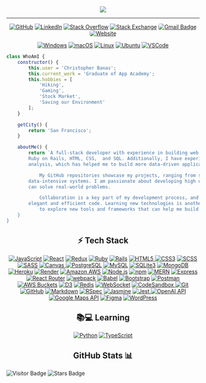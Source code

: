 <div align="center">
	<img src="https://readme-typing-svg.herokuapp.com?font=Helvetica&size=40&pause=9000&color=white&center=true&vCenter=true&width=435&lines=%F0%9F%91%8BHey+there+I'm+Chris!">
</div>

<hr>

<p align="center">
    <a href="https://github.com/chrisbanas" target="_blank"><img alt="GitHub" src="https://img.shields.io/badge/-@chrisbanas-181717?style=flat-square&logo=GitHub&logoColor=white"></a>
    <a href="https://www.linkedin.com/in/christopher-banas" target="_blank"><img alt="LinkedIn" src="https://img.shields.io/badge/-christopherbanas-0077B5?style=flat-square&logo=Linkedin&logoColor=white"></a>
    <a href="https://stackoverflow.com/users/21989461/chrisbanas" target="_blank"><img alt="Stack Overflow" src="https://img.shields.io/badge/-chrisbanas-FE7A16?style=flat-square&logo=Stack-Overflow&logoColor=white"></a>
    <a href="https://stackexchange.com/users/1372278/chrisbanas" target="_blank"><img alt="Stack Exchange" src="https://img.shields.io/badge/-chrisbanas-1E5297?style=flat-square&logo=Stack-Exchange&logoColor=white"></a>
    <a href="mailto:banaschg@gmail.com"><img alt="Gmail Badge" src="https://img.shields.io/badge/-banaschg@gmail.com-c14438?style=flat-square&logo=Gmail&logoColor=white" style="border-radius: 5px;"></a>
    <a href="https://www.christopherbanas.com" target="_blank"><img alt="Website" src="https://img.shields.io/badge/Website-christopherbanas.com-informational?style=flat-square&color=black&logo=vercel&logoColor=white" style="border-radius: 5px;"></a>
</p>

<p align="center">
    <a href="https://www.microsoft.com/windows" target="_blank"><img alt="Windows" src="https://img.shields.io/badge/OS-Windows-0078D6?style=flat-square&logo=windows&logoColor=white"></a>
    <a href="https://en.wikipedia.org/wiki/MacOS" target="_blank"><img alt="macOS" src="https://img.shields.io/badge/OS-macOS-informational?style=flat-square&logo=apple&logoColor=white"></a>
    <a href="https://en.wikipedia.org/wiki/Linux" target="_blank"><img alt="Linux" src="https://img.shields.io/badge/OS-Linux-informational?style=flat-square&logo=linux&logoColor=white"></a>
    <a href="https://ubuntu.com" target="_blank"><img alt="Ubuntu" src="https://img.shields.io/badge/OS-Ubuntu-E95420?style=flat-square&logo=ubuntu&logoColor=white"></a>
    <a href="https://code.visualstudio.com/" target="_blank"><img alt="VSCode" src="https://img.shields.io/badge/Editor-VSCode-blue?style=flat-square&logo=visual-studio-code&logoColor=white"></a>
<p>

```js
class WhoAmI {
    constructor() {
        this.user = 'Christopher Banas';
        this.current_work = 'Graduate of App Academy';
        this.hobbies = [
            'Hiking',
            'Gaming',
            'Stock Market',
            'Saving our Environment'
        ];
    }

    getCity() {
        return 'San Francisco';
    }

    aboutMe() {
        return `A full-stack developer with experience in building web applications using React, Redux, JavaScript, 
	    Ruby on Rails, HTML, CSS,  and SQL. Additionally, I have experience with the stock market and financial 
	    analysis, which has helped me to build more data-driven applications.

            My GitHub repositories showcase my projects, ranging from simple web applications to complex, 
	    data-intensive systems. I am passionate about developing high quality, scalable software that 
	    can solve real-world problems.

            Collaboration is a key part of my development process, and I enjoy working with other developers to create 
	    elegant and efficient code. Learning new technologies is another passion of mine, and I am always eager 
            to explore new tools and frameworks that can help me build better applications.;
    }
}
```

<h2 align="center">⚡ Tech Stack</h2>

<p align="center">
  <a href="https://developer.mozilla.org/en-US/docs/Web/JavaScript" target="_blank"><img alt="JavaScript" src="https://img.shields.io/badge/-JavaScript-black?style=flat-square&logo=javascript&logoColor=yellow"></a>
  <a href="https://reactjs.org" target="_blank"><img alt="React" src="https://img.shields.io/badge/-React-black?style=flat-square&logo=react&logoColor=blue"></a>
  <a href="https://redux.js.org" target="_blank"><img alt="Redux" src="https://img.shields.io/badge/Redux-764ABC?style=flat-square&logo=redux&logoColor=white"></a>
  <a href="https://www.ruby-lang.org" target="_blank"><img alt="Ruby" src="https://img.shields.io/badge/Ruby-CC342D?style=flat-square&logo=ruby&logoColor=white"></a>
  <a href="https://rubyonrails.org" target="_blank"><img alt="Rails" src="https://img.shields.io/badge/Rails-CC0000?style=flat-square&logo=ruby-on-rails&logoColor=white"></a>
  <a href="https://developer.mozilla.org/en-US/docs/Web/HTML" target="_blank"><img alt="HTML5" src="https://img.shields.io/badge/-HTML5-E34F26?style=flat-square&logo=html5&logoColor=white">   </a>
  <a href="https://developer.mozilla.org/en-US/docs/Web/CSS" target="_blank"><img alt="CSS3" src="https://img.shields.io/badge/-CSS3-1572B6?style=flat-square&logo=css3&logoColor=white"></a>
  <a href="https://sass-lang.com" target="_blank"><img alt="SCSS" src="https://img.shields.io/badge/-SCSS-CC6699?style=flat-square&logo=sass&logoColor=white"></a>
  <a href="https://sass-lang.com" target="_blank"><img alt="SASS" src="https://img.shields.io/badge/-SASS-CC6699?style=flat-square&logo=sass&logoColor=white"></a>
  <a href="https://www.w3schools.com/html/html5_canvas.asp" target="_blank"><img alt="Canvas" src="https://img.shields.io/badge/-Canvas-FFD700?style=flat-square&logo=html5&logoColor=black">   </a>
  <a href="https://www.postgresql.org" target="_blank"><img alt="PostgreSQL" src="https://img.shields.io/badge/-PostgreSQL-336791?style=flat-square&logo=postgresql&logoColor=white"></a>
  <a href="https://www.mysql.com" target="_blank"><img alt="MySQL" src="https://img.shields.io/badge/-MySQL-black?style=flat-square&logo=mysql&logoColor=blue"></a>
  <a href="https://www.sqlite.org" target="_blank"><img alt="SQLite3" src="https://img.shields.io/badge/-SQLite3-003B57?style=flat-square&logo=sqlite&logoColor=lightblue"></a>
  <a href="https://www.mongodb.com" target="_blank"><img alt="MongoDB" src="https://img.shields.io/badge/-MongoDB-black?style=flat-square&logo=mongodb&logoColor=green"></a>
  <a href="https://www.heroku.com" target="_blank"><img alt="Heroku" src="https://img.shields.io/badge/-Heroku-430098?style=flat-square&logo=heroku&logoColor=white"></a>
  <a href="https://render.com" target="_blank"><img alt="Render" src="https://img.shields.io/badge/Render-222222?style=flat-square&logo=Render&logoColor=white"></a>
  <a href="https://aws.amazon.com" target="_blank"><img alt="Amazon AWS" src="https://img.shields.io/badge/Amazon%20AWS-232F3E?style=flat-square&logo=amazon-aws&logoColor=yellow"></a>
  <a href="https://nodejs.org" target="_blank"><img alt="Node.js" src="https://img.shields.io/badge/-Node.js-black?style=flat-square&logo=node.js&logoColor=darkgreen"></a>
  <a href="https://www.npmjs.com" target="_blank"><img alt="npm" src="https://img.shields.io/badge/-npm-CB3837?style=flat-square&logo=npm&logoColor=white"></a>
  <a href="https://www.mongodb.com" target="_blank"><img alt="MERN" src="https://img.shields.io/badge/-MERN-61DAFB?style=flat-square&logo=mongodb&logoColor=darkgreen"></a>
  <a href="https://expressjs.com" target="_blank"><img alt="Express" src="https://img.shields.io/badge/Express-000000?style=flat-square&logo=express&logoColor=white"></a>
  <a href="https://reactrouter.com" target="_blank"><img alt="React Router" src="https://img.shields.io/badge/React%20Router-CA4245?style=flat-square&logo=React%20Router&logoColor=white"></a>
  <a href="https://webpack.js.org" target="_blank"><img alt="webpack" src="https://img.shields.io/badge/-webpack-8DD6F9?style=flat-square&logo=webpack&logoColor=white"></a>
  <a href="https://babeljs.io" target="_blank"><img alt="Babel" src="https://img.shields.io/badge/-Babel-F9DC3E?style=flat-square&logo=babel&logoColor=black"></a>
  <a href="https://getbootstrap.com" target="_blank"><img alt="Bootstrap" src="https://img.shields.io/badge/-Bootstrap-563D7C?style=flat-square&logo=bootstrap&logoColor=white"></a>
  <a href="https://www.postman.com" target="_blank"><img alt="Postman" src="https://img.shields.io/badge/Postman-FF6C37?style=flat-square&logo=postman&logoColor=white"></a>
  <a href="https://aws.amazon.com/s3" target="_blank"><img alt="AWS Buckets" src="https://img.shields.io/badge/-AWS%20Buckets-232F3E?style=flat-square&logo=amazon-s3&logoColor=yellow"></a>
  <a href="https://d3js.org" target="_blank"><img alt="D3" src="https://img.shields.io/badge/-D3-F9A03C?style=flat-square&logo=d3.js&logoColor=white"></a>
  <a href="https://redis.io" target="_blank"><img alt="Redis" src="https://img.shields.io/badge/-Redis-black?style=flat-square&logo=redis&logoColor=red"></a>
  <a href="https://developer.mozilla.org/en-US/docs/Web/API/WebSockets_API" target="_blank"><img alt="WebSocket" src="https://img.shields.io/badge/-WebSocket-000000?style=flat-square&logo=websocket&logoColor=white"></a>
  <a href="https://codesandbox.io" target="_blank"><img alt="CodeSandbox" src="https://img.shields.io/badge/CodeSandbox-000000?style=flat-square&logo=CodeSandbox&logoColor=white">
  <a href="https://git-scm.com" target="_blank"><img alt="Git" src="https://img.shields.io/badge/-Git-black?style=flat-square&logo=git&logoColor=orange"></a>
  <a href="https://github.com" target="_blank"><img alt="GitHub" src="https://img.shields.io/badge/-GitHub-181717?style=flat-square&logo=github&logoColor=white"></a>
  <a href="https://www.markdownguide.org" target="_blank"><img alt="Markdown" src="https://img.shields.io/badge/Markdown-000000?style=flat-square&logo=Markdown&logoColor=white"></a>
  <a href="https://rspec.info" target="_blank"><img alt="RSpec" src="https://img.shields.io/badge/-RSpec-8F8F8F?style=flat-square&logo=ruby&logoColor=red"></a>
  <a href="https://jasmine.github.io" target="_blank"><img alt="Jasmine" src="https://img.shields.io/badge/-Jasmine-8A4182?style=flat-square&logo=jasmine&logoColor=white"></a>
  <a href="https://jestjs.io" target="_blank"><img alt="Jest" src="https://img.shields.io/badge/-Jest-C21325?style=flat-square&logo=jest&logoColor=white"</a>
  <a href="https://platform.openai.com/docs" target="_blank"><img alt="OpenAI API" src="https://img.shields.io/badge/-OpenAI%20API-FF6600?style=flat-square&logo=openai&logoColor=white"></a>
  <a href="https://developers.google.com/maps" target="_blank"><img alt="Google Maps API" src="https://img.shields.io/badge/-Google%20Maps%20API-4285F4?style=flat-square&logo=google-maps&logoColor=red"></a>
  <a href="https://www.figma.com" target="_blank"><img alt="Figma" src="https://img.shields.io/badge/Figma-F24E1E?style=flat-square&logo=figma&logoColor=white"></a>
  <a href="https://wordpress.org" target="_blank"><img alt="WordPress" src="https://img.shields.io/badge/-WordPress-21759B?style=flat-square&logo=wordpress&logoColor=white"></a>
</p>
	
<h2 align="center">📚💻 Learning</h2>

<p align="center">
    <a href="https://www.python.org" target="_blank"><img alt="Python" src="https://img.shields.io/badge/Python-black?style=flat-square&logo=python&logoColor=blue"></a>
    <a href="https://www.typescriptlang.org" target="_blank"><img alt="TypeScript" src="https://img.shields.io/badge/TypeScript-3178C6?style=flat-square&logo=typescript&logoColor=white"></a>
</p>


<!-- <details align="center">
    <summary><h3>Click for GitHub Stats 📊</h3></summary>	
<div style="display: flex; flex-direction: column; align-items: center;">
    <a href="https://github.com/chrisbanas/github-readme-stats" target="_blank"><img alt="Chris's GitHub stats" src="https://github-readme-stats.vercel.app/api?username=chrisbanas&show_icons=true&theme=github_dark&hide_border=false&text_color=ffffff"></a>
    <a href="https://github.com/chrisbanas/github-readme-stats" target="_blank"><img alt="Top Langs" src="https://github-readme-stats.vercel.app/api/top-langs/?username=chrisbanas&theme=github_dark&hide_border=false&title_color=5391FE&text_color=ffffff&layout=compact"></a>
</div>

</details> -->
	  
<!-- <p align="center">
    <a href="https://github.com/anuraghazra/github-readme-stats" target="_blank"><img alt="GitHub Stats" src="https://github-readme-stats.vercel.app/api?username=chrisbanas&show_icons=true&theme=github_dark&hide_border=false"></a>
	 <a href="https://github.com/anuraghazra/github-readme-stats" target="_blank"><img alt="Top Langs" src="https://github-readme-stats.vercel.app/api/top-langs/?username=chrisbanas&theme=github_dark&hide_border=false&layout=compact"></a>
</p> -->
	  
<h2 align="center">GitHub Stats 📊</h2>
	  
<p align="left">
<img alt="Visitor Badge" src="https://visitor-badge.laobi.icu/badge?page_id=chrisbanas.chrisbanas">
<img alt="Stars Badge" src="https://img.shields.io/github/stars/chrisbanas?style=flat-square&logo=github&color=2b9348">
</p>







